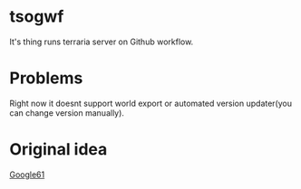 # tsogwf
It's thing runs terraria server on Github workflow.

# Problems
Right now it doesnt support world export or automated version updater(you can change version manually).

# Original idea
[Google61](https://github.com/Google61)
